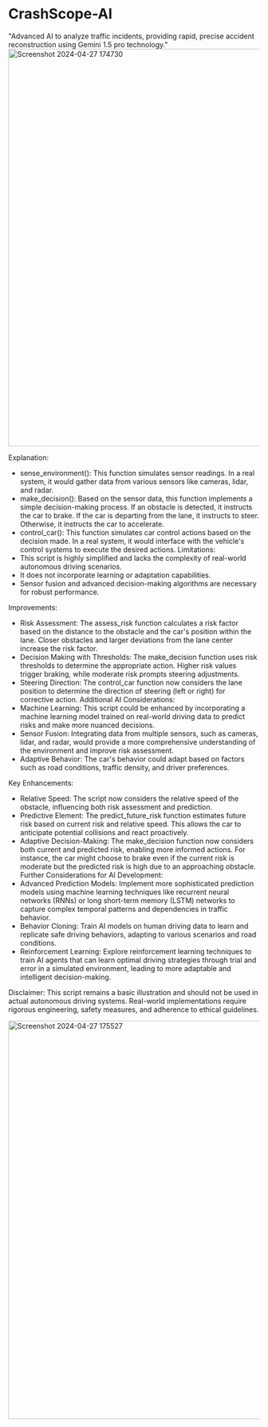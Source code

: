 # CrashScope-AI
"Advanced AI to analyze traffic incidents, providing rapid, precise accident reconstruction using Gemini 1.5 pro technology."
<img width="795" alt="Screenshot 2024-04-27 174730" src="https://github.com/MiChaelinzo/CrashScope-AI/assets/68110223/0fd6ab3c-b85e-4d8d-94b6-34368ff97855">


Explanation:
- sense_environment(): This function simulates sensor readings. In a real system, it would gather data from various sensors like cameras, lidar, and radar.
- make_decision(): Based on the sensor data, this function implements a simple decision-making process. If an obstacle is detected, it instructs the car to brake. If the car is departing from the lane, it instructs to steer. Otherwise, it instructs the car to accelerate.
- control_car(): This function simulates car control actions based on the decision made. In a real system, it would interface with the vehicle's control systems to execute the desired actions.
Limitations:
- This script is highly simplified and lacks the complexity of real-world autonomous driving scenarios.
- It does not incorporate learning or adaptation capabilities.
- Sensor fusion and advanced decision-making algorithms are necessary for robust performance.

Improvements:
- Risk Assessment: The assess_risk function calculates a risk factor based on the distance to the obstacle and the car's position within the lane. Closer obstacles and larger deviations from the lane center increase the risk factor.
- Decision Making with Thresholds: The make_decision function uses risk thresholds to determine the appropriate action. Higher risk values trigger braking, while moderate risk prompts steering adjustments.
- Steering Direction: The control_car function now considers the lane position to determine the direction of steering (left or right) for corrective action.
Additional AI Considerations:
- Machine Learning: This script could be enhanced by incorporating a machine learning model trained on real-world driving data to predict risks and make more nuanced decisions.
- Sensor Fusion: Integrating data from multiple sensors, such as cameras, lidar, and radar, would provide a more comprehensive understanding of the environment and improve risk assessment.
- Adaptive Behavior: The car's behavior could adapt based on factors such as road conditions, traffic density, and driver preferences.

Key Enhancements:
- Relative Speed: The script now considers the relative speed of the obstacle, influencing both risk assessment and prediction.
- Predictive Element: The predict_future_risk function estimates future risk based on current risk and relative speed. This allows the car to anticipate potential collisions and react proactively.
- Adaptive Decision-Making: The make_decision function now considers both current and predicted risk, enabling more informed actions. For instance, the car might choose to brake even if the current risk is moderate but the predicted risk is high due to an approaching obstacle.
Further Considerations for AI Development:
- Advanced Prediction Models: Implement more sophisticated prediction models using machine learning techniques like recurrent neural networks (RNNs) or long short-term memory (LSTM) networks to capture complex temporal patterns and dependencies in traffic behavior.
- Behavior Cloning: Train AI models on human driving data to learn and replicate safe driving behaviors, adapting to various scenarios and road conditions.
- Reinforcement Learning: Explore reinforcement learning techniques to train AI agents that can learn optimal driving strategies through trial and error in a simulated environment, leading to more adaptable and intelligent decision-making.

Disclaimer:
This script remains a basic illustration and should not be used in actual autonomous driving systems. Real-world implementations require rigorous engineering, safety measures, and adherence to ethical guidelines.

<img width="797" alt="Screenshot 2024-04-27 175527" src="https://github.com/MiChaelinzo/CrashScope-AI/assets/68110223/4afe143f-45ab-498e-927e-fc0cff8b6ff4">


